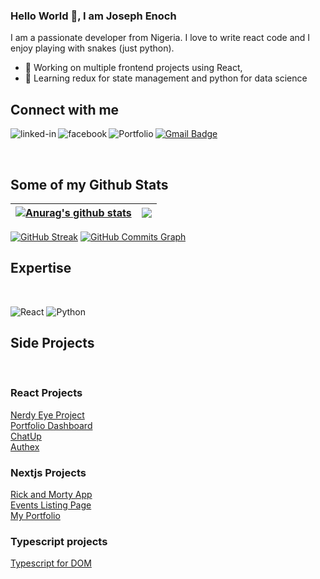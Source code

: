 ### Hello World 👋, I am Joseph Enoch 
I am a passionate developer from Nigeria. I love to write react code and I enjoy playing with snakes (just python). 
- 🔭 Working on multiple frontend projects using React,
- 🌱 Learning redux for state management and python for data science

## Connect with me

[![Gmail Badge](https://img.shields.io/badge/-enochjoseph01@gmail.com-c14438?style=flat&logo=Gmail&logoColor=white&link=mailto:enochjoseph01@gmail.com)](mailto:enochjoseph01@gmail.com)
[<img align="left" alt="linked-in" src="https://img.shields.io/badge/linkedin-%230077B5.svg?&style=for-the-badge&logo=linkedin&logoColor=white" />](https://www.linkedin.com/in/joseph-enoch)
[<img align="left" alt="facebook" src="https://img.shields.io/badge/facebook-%231877F2.svg?&style=for-the-badge&logo=facebook&logoColor=white" />](https://web.facebook.com/Kingjoeenoch/)
[<img align="left" alt="Portfolio" src="https://img.shields.io/website?up_color=white&up_message=online&url=http://josephenoch.github.io/reactportfolio/" />](http://josephenoch.github.io/reactportfolio/)

<br />

## Some of my Github Stats

| <a href="https://github.com/Josephenoch/github-readme-stats"><img align="center" src="https://github-readme-stats.vercel.app/api?username=Josephenoch&show_icons=true&include_all_commits=true&theme=aura&hide_border=true" alt="Anurag's github stats" /></a> | <a href="https://github.com/Josephenoch/github-readme-stats"><img align="center" src="https://github-readme-stats.vercel.app/api/top-langs/?username=Josephenoch&layout=compact&theme=aura&hide_border=true" /></a> |
| ------------- | ------------- |

[![GitHub Streak](http://github-readme-streak-stats.herokuapp.com?user=josephenoch&theme=tokyonight&date_format=M%20j%5B%2C%20Y%5D)](https://git.io/streak-stats)
   <a href="http://www.github.com/chelsea-banke"><img src="https://activity-graph.herokuapp.com/graph?username=josephenoch&bg_color=1c1917&color=ffffff&line=0891b2&point=ffffff&area_color=1c1917&area=true&hide_border=true&custom_title=GitHub%20Commits%20Graph" alt="GitHub Commits Graph" /></a>

## Expertise
<br>

![React](https://img.shields.io/badge/react%20-%2320232a.svg?&style=for-the-badge&logo=react&logoColor=%2361DAFB)
![Python](https://img.shields.io/badge/Python%20-%2320232a.svg?&style=for-the-badge&logo=python&logoColor=%2361DAFB)


## Side Projects 
<br>

### React Projects 

[Nerdy Eye Project](https://nerdy-eye-gamma.vercel.app/)<br>
[Portfolio Dashboard](https://portfolio-dashboard-josephenoch.vercel.app/)<br>
[ChatUp](https://chat-up-chi.vercel.app/)<br>
[Authex](http://authex.vercel.app/)<br>

### Nextjs Projects 

[Rick and Morty App](https://rick-and-morty-page.vercel.app/)<br>
[Events Listing Page](https://event-listing-page.vercel.app/)<br>
[My Portfolio](https://josephenoch.vercel.app)

### Typescript projects

[Typescript for DOM](https://github.com/Josephenoch/ts-dom)
